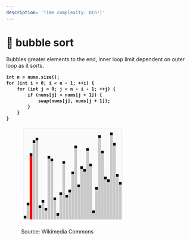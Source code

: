 ```yaml
---
description: 'Time complexity: O(n²)'
---
```


# 🤢 bubble sort

Bubbles greater elements to the end, inner loop limit dependent on outer loop as it sorts.

<pre class="language-cpp"><code class="lang-cpp"><strong>int n = nums.size();
</strong><strong>for (int i = 0; i &#x3C; n - 1; ++i) {
</strong><strong>    for (int j = 0; j &#x3C; n - i - 1; ++j) {
</strong><strong>        if (nums[j] > nums[j + 1]) {
</strong><strong>            swap(nums[j], nums[j + 1]);
</strong><strong>        }
</strong><strong>    }
</strong><strong>}
</strong></code></pre>

<figure><img src="../.gitbook/assets/Sorting_bubblesort_anim.gif" alt=""><figcaption><p>Source: Wikimedia Commons</p></figcaption></figure>

